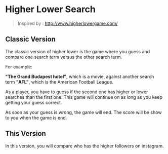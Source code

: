 # Higher Lower Search

> Inspired by : http://www.higherlowergame.com/

## Classic Version

The classic version of higher lower is the game where you guess and compare one search term versus the other search term.

For example:

**"The Grand Budapest hotel"**, which is a movie, against another search term **"AFL"**, which is the American Football League.

As a player, you have to guess if the second one has higher or lower searches than the first one.
This game will continue on as long as you keep getting your guess correct.

As soon as your guess is wrong, the game will end. The score will be show to you when the game is end.

## This Version

In this version, you will compare who has the higher followers on instagram.
